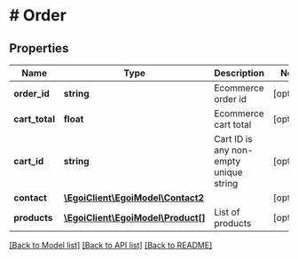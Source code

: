 # # Order

## Properties

Name | Type | Description | Notes
------------ | ------------- | ------------- | -------------
**order_id** | **string** | Ecommerce order id | [optional]
**cart_total** | **float** | Ecommerce cart total | [optional]
**cart_id** | **string** | Cart ID is any non-empty unique string | [optional]
**contact** | [**\EgoiClient\EgoiModel\Contact2**](Contact2.md) |  | [optional]
**products** | [**\EgoiClient\EgoiModel\Product[]**](Product.md) | List of products | [optional]

[[Back to Model list]](../../README.md#models) [[Back to API list]](../../README.md#endpoints) [[Back to README]](../../README.md)
